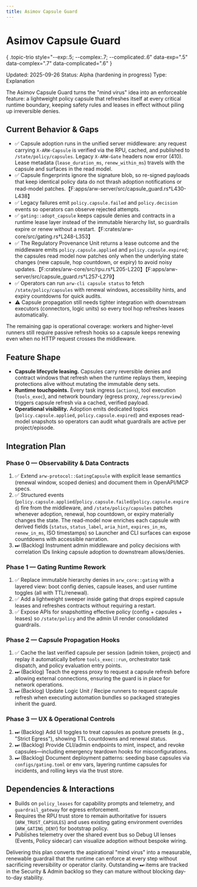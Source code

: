 ```yaml
---
title: Asimov Capsule Guard
---
```


# Asimov Capsule Guard
{ .topic-trio style="--exp:.5; --complex:.7; --complicated:.6" data-exp=".5" data-complex=".7" data-complicated=".6" }

Updated: 2025-09-26
Status: Alpha (hardening in progress)
Type: Explanation

The Asimov Capsule Guard turns the "mind virus" idea into an enforceable feature: a lightweight policy capsule that refreshes itself at every critical runtime boundary, keeping safety rules and leases in effect without piling up irreversible denies.

## Current Behavior & Gaps
- ✅ Capsule adoption runs in the unified server middleware: any request carrying `X-ARW-Capsule` is verified via the RPU, cached, and published to `/state/policy/capsules`. Legacy `X-ARW-Gate` headers now error (410). Lease metadata (`lease_duration_ms`, `renew_within_ms`) travels with the capsule and surfaces in the read model.
- ✅ Capsule fingerprints ignore the signature blob, so re-signed payloads that keep identical policy data do not thrash adoption notifications or read-model patches.【F:apps/arw-server/src/capsule_guard.rs†L430-L438】
- ✅ Legacy failures emit `policy.capsule.failed` and `policy.decision` events so operators can observe rejected attempts.
- ✅ `gating::adopt_capsule` keeps capsule denies and contracts in a runtime lease layer instead of the immutable hierarchy list, so guardrails expire or renew without a restart.【F:crates/arw-core/src/gating.rs†L248-L353】
- ✅ The Regulatory Provenance Unit returns a lease outcome and the middleware emits `policy.capsule.applied` and `policy.capsule.expired`; the capsules read model now patches only when the underlying state changes (new capsule, hop countdown, or expiry) to avoid noisy updates.【F:crates/arw-core/src/rpu.rs†L205-L220】【F:apps/arw-server/src/capsule_guard.rs†L257-L279】
- ✅ Operators can run `arw-cli capsule status` to fetch `/state/policy/capsules` with renewal windows, accessibility hints, and expiry countdowns for quick audits.
- ⚠️ Capsule propagation still needs tighter integration with downstream executors (connectors, logic units) so every tool hop refreshes leases automatically.

The remaining gap is operational coverage: workers and higher-level runners still require passive refresh hooks so a capsule keeps renewing even when no HTTP request crosses the middleware.

## Feature Shape
- **Capsule lifecycle leasing.** Capsules carry reversible denies and contract windows that refresh when the runtime replays them, keeping protections alive without mutating the immutable deny sets.
- **Runtime touchpoints.** Every task ingress (`actions`), tool execution (`tools_exec`), and network boundary (egress proxy, `/egress/preview`) triggers capsule refresh via a cached, verified payload.
- **Operational visibility.** Adoption emits dedicated topics (`policy.capsule.applied`, `policy.capsule.expired`) and exposes read-model snapshots so operators can audit what guardrails are active per project/episode.

## Integration Plan
### Phase 0 — Observability & Data Contracts
1. ✅ Extend `arw-protocol::GatingCapsule` with explicit lease semantics (renewal window, scoped denies) and document them in OpenAPI/MCP specs.
2. ✅ Structured events (`policy.capsule.applied`/`policy.capsule.failed`/`policy.capsule.expired`) fire from the middleware, and `/state/policy/capsules` patches whenever adoption, renewal, hop countdown, or expiry materially changes the state. The read-model now enriches each capsule with derived fields (`status`, `status_label`, `aria_hint`, `expires_in_ms`, `renew_in_ms`, ISO timestamps) so Launcher and CLI surfaces can expose countdowns with accessible narration.
3. ⏭ (Backlog) Instrument admin middleware and policy decisions with correlation IDs linking capsule adoption to downstream allows/denies.

### Phase 1 — Gating Runtime Rework
1. ✅ Replace immutable hierarchy denies in `arw_core::gating` with a layered view: boot config denies, capsule leases, and user runtime toggles (all with TTL/renewal).
2. ✅ Add a lightweight sweeper inside gating that drops expired capsule leases and refreshes contracts without requiring a restart.
3. ✅ Expose APIs for snapshotting effective policy (config + capsules + leases) so `/state/policy` and the admin UI render consolidated guardrails.

### Phase 2 — Capsule Propagation Hooks
1. ✅ Cache the last verified capsule per session (admin token, project) and replay it automatically before `tools_exec::run`, orchestrator task dispatch, and policy evaluation entry points.
2. ⏭ (Backlog) Teach the egress proxy to request a capsule refresh before allowing external connections, ensuring the guard is in place for network operations.
3. ⏭ (Backlog) Update Logic Unit / Recipe runners to request capsule refresh when executing automation bundles so packaged strategies inherit the guard.

### Phase 3 — UX & Operational Controls
1. ⏭ (Backlog) Add UI toggles to treat capsules as posture presets (e.g., "Strict Egress"), showing TTL countdowns and renewal status.
2. ⏭ (Backlog) Provide CLI/admin endpoints to mint, inspect, and revoke capsules—including emergency teardown hooks for misconfigurations.
3. ⏭ (Backlog) Document deployment patterns: seeding base capsules via `configs/gating.toml` or env vars, layering runtime capsules for incidents, and rolling keys via the trust store.

## Dependencies & Interactions
- Builds on `policy_leases` for capability prompts and telemetry, and `guardrail_gateway` for egress enforcement.
- Requires the RPU trust store to remain authoritative for issuers (`ARW_TRUST_CAPSULES`) and uses existing gating environment overrides (`ARW_GATING_DENY`) for bootstrap policy.
- Publishes telemetry over the shared event bus so Debug UI lenses (Events, Policy sidecar) can visualize adoption without bespoke wiring.

Delivering this plan converts the aspirational "mind virus" into a measurable, renewable guardrail that the runtime can enforce at every step without sacrificing reversibility or operator clarity. Outstanding ⏭ items are tracked in the Security & Admin backlog so they can mature without blocking day-to-day stability.
